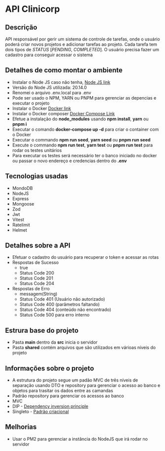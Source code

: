 # API Clinicorp

## Descrição

API responsável por gerir um sistema de controle de tarefas, onde o
usuário poderá criar novos projetos e adicionar tarefas ao projeto.
Cada tarefa tem dois tipos de *STATUS* [*PENDING*, *COMPLETED*].
O usuário precisa fazer um cadastro para conseguir acessar o sistema

## Detalhes de como montar o ambiente

* Instalar o Node JS caso não tenha, [Node JS link](https://nodejs.org/en/download/package-manager/)
* Versão do Node JS utilizada: 20.14.0
* Renomei o arquivo .env.local para .env
* Pode ser usado o NPM, YARN ou PNPM para gerenciar as depencias e executar o projeto
* Instalar o Docker [Docker link](https://docs.docker.com/desktop/install/windows-install/)
* Instalar o Docker composer [Docker Compose Link](https://docs.docker.com/compose/install/)
* Efetue a instalação do **node_modules** usando **npm install**,
**yarn** ou **pnpm i**
* Executar o comando **docker-compose up -d** para criar o container com o Docker
* Executar o commando **npm run seed**, **yarn seed** ou **pnpm run seed**
* Execute o commando **npm run test**, **yarn test** ou
**pnpm run test** para rodar os testes unitários
* Para executar os testes será necessário ter o banco iniciado
no docker ou passar o novo endereço e credencias dentro do **.env**

## Tecnologias usadas

* MondoDB
* NodeJS
* Express
* Mongoose
* Zod
* Jwt
* Vitest
* Ratelimit
* Helmet

## Detalhes sobre a API

* Efetuar o cadastro do usuário para recuperar o token e acessar as rotas
* Respostas de Sucesso
  * true
  * Status Code 200
  * Status Code 201
  * Status Code 204
* Respostas de Erro
  * messagem(String)
  * Status Code 401 (Usuário não autorizado)
  * Status Code 400 (parâmetros faltando)
  * Status Code 404 (conteúdo não encontrado)
  * Status Code 500 para erro interno

## Estrura base do projeto

* Pasta **main** dentro da **src** inicia o servidor
* Pasta **shared** contém arquivos que são utilizados em várioas níveis do projeto

## Informações sobre o projeto

* A estrutura do projeto segue um padão MVC de três níveis de
separação usando DTO e repository para gerenciar o acesso ao banco e
objetos para trasitar os dados entre as camandas
* Padrão repository para gerenciar os acessos ao banco
* MVC
* DIP - [Dependency inversion principle](https://medium.com/@tbaragao/solid-d-i-p-dependency-inversion-principle-e87527f8d0be)
* Singleto - [Padrão criacional](https://refactoring.guru/design-patterns/singleton)

## Melhorias

* Usar o PM2 para gerenciar a instância do NodeJS que irá rodar no servidor
